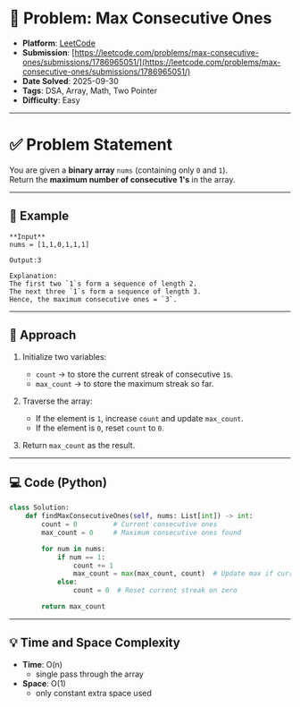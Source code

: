 # 🧲 Problem: Max Consecutive Ones

- **Platform**: [LeetCode](https://leetcode.com/problems/max-consecutive-ones/solutions/)
- **Submission**: [https://leetcode.com/problems/max-consecutive-ones/submissions/1786965051/](https://leetcode.com/problems/max-consecutive-ones/submissions/1786965051/)
- **Date Solved**: 2025-09-30
- **Tags**: DSA, Array, Math, Two Pointer
- **Difficulty**: Easy

---

# ✅ Problem Statement  

You are given a **binary array** `nums` (containing only `0` and `1`).  
Return the **maximum number of consecutive 1's** in the array.  

---

## 🔹 Example  
```text
**Input**  
nums = [1,1,0,1,1,1]

Output:3

Explanation:
The first two `1`s form a sequence of length 2.  
The next three `1`s form a sequence of length 3.  
Hence, the maximum consecutive ones = `3`.  
```
---

## 🚀 Approach
1. Initialize two variables:  
   - `count` → to store the current streak of consecutive `1`s.  
   - `max_count` → to store the maximum streak so far.  

2. Traverse the array:  
   - If the element is `1`, increase `count` and update `max_count`.  
   - If the element is `0`, reset `count` to `0`.  

3. Return `max_count` as the result.  

---

## 💻 Code (Python)

```python
class Solution:
    def findMaxConsecutiveOnes(self, nums: List[int]) -> int:
        count = 0         # Current consecutive ones
        max_count = 0     # Maximum consecutive ones found

        for num in nums:
            if num == 1:
                count += 1
                max_count = max(max_count, count)  # Update max if current streak is larger
            else:
                count = 0  # Reset current streak on zero

        return max_count
```

---

## 💡 Time and Space Complexity
- **Time**: O(n)
    - single pass through the array
- **Space**: O(1)
    - only constant extra space used
